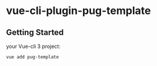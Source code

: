 # vue-cli-plugin-pug-template

## Getting Started
your Vue-cli 3 project: 
```sh
vue add pug-template
```